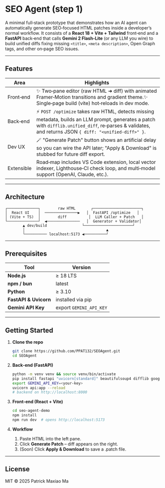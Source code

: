 # SEO Agent (step 1)

A minimal full‑stack prototype that demonstrates how an AI agent can automatically generate SEO‑focused HTML patches inside a developer’s normal workflow. It consists of a **React 18 + Vite + Tailwind** front‑end and a **FastAPI** back‑end that calls **Gemini 2 Flash‑Lite** (or any LLM you wire) to build unified diffs fixing missing `<title>`, `<meta description>`, Open Graph tags, and other on‑page SEO issues.

---

## Features

| Area       | Highlights                                                                                                                                                                                               |
| ---------- | -------------------------------------------------------------------------------------------------------------------------------------------------------------------------------------------------------- |
| Front‑end  | ✨ Two‑pane editor (raw HTML ➜ diff) with animated Framer‑Motion transitions and gradient theme.✨ Single‑page build (vite) hot‑reloads in dev mode.                                                     |
| Back‑end   | ⚡ `POST /optimize` takes raw HTML, detects missing metadata, builds an LLM prompt, generates a patch with `difflib.unified_diff`, re‑parses & validates, and returns JSON `{ diff: "<unified‑diff>" }`. |
| Dev UX     | 🪄 "Generate Patch" button shows an artificial delay so you can wire the API later; "Apply & Download" is stubbed for future diff export.                                                                |
| Extensible | Road‑map includes VS Code extension, local vector indexer, Lighthouse‑CI check loop, and multi‑model support (OpenAI, Claude, etc.).                                                                     |

---

## Architecture

```
┌──────────────┐        raw HTML       ┌──────────────────────┐
│  React UI    │  ───────────────▶   │  FastAPI /optimize   │
│ (Vite + TS)  │        diff          │  LLM Caller + Patch   │
└──────────────┘  ◀───────────────   │  Generator + Validator│
        ▲ dev/build                └──────────────────────┘
        │                                     ▲
        └────────── localhost:5173 ◀──────────┘
```

---

## Prerequisites

| Tool                  | Version                 |
| --------------------- | ----------------------- |
| **Node.js**           | ≥ 18 LTS                |
| **npm / bun**         | latest                  |
| **Python**            | ≥ 3.10                  |
| **FastAPI & Uvicorn** | installed via pip       |
| **Gemini API Key**    | export `GEMINI_API_KEY` |

---

## Getting Started

1. **Clone the repo**

   ```bash
   git clone https://github.com/PPAT132/SEOAgent.git
   cd SEOAgent
   ```

2. **Back‑end (FastAPI)**

   ```bash
   python -m venv venv && source venv/bin/activate
   pip install fastapi "uvicorn[standard]" beautifulsoup4 difflib google‑generativeai
   export GEMINI_API_KEY=<your‑key>
   uvicorn api:app --reload
   # backend on http://localhost:8000
   ```

3. **Front‑end (React + Vite)**

   ```bash
   cd seo-agent-demo
   npm install
   npm run dev  # opens http://localhost:5173
   ```

4. **Workflow**

   1. Paste HTML into the left pane.
   2. Click **Generate Patch** – diff appears on the right.
   3. (Soon) Click **Apply & Download** to save a .patch file.

---

## License

MIT © 2025 Patrick Maxiao Ma
